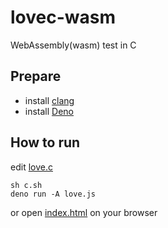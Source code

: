 # lovec-wasm

WebAssembly(wasm) test in C

## Prepare

- install [clang](https://students-tech.blog/post/install-clang.html)
- install [Deno](https://deno.com/)

## How to run

edit [love.c](love.c)
```
sh c.sh
deno run -A love.js
```
or open [index.html](https://code4fukui.github.io/lovec-wasm/) on your browser
